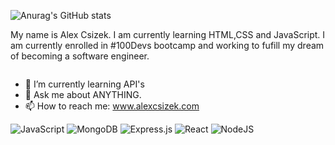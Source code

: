 ![Anurag's GitHub stats](https://github-readme-stats.vercel.app/api?username=acsizek&show_icons=true&theme=radical)

My name is Alex Csizek. I am currently learning HTML,CSS and JavaScript. I am currently enrolled in #100Devs bootcamp and working to fufill my dream of becoming a software engineer.


<div id="badges">
<img src="https://komarev.com/ghpvc/?username=acsziek&style=flat-square&color=blue" alt=""/>

</div>


- 🌱 I’m currently learning API's
- 💬 Ask me about ANYTHING.
- 📫 How to reach me: www.alexcsizek.com


![JavaScript](https://img.shields.io/badge/javascript-%23323330.svg?style=for-the-badge&logo=javascript&logoColor=%23F7DF1E)
![MongoDB](https://img.shields.io/badge/MongoDB-%234ea94b.svg?style=for-the-badge&logo=mongodb&logoColor=white)
![Express.js](https://img.shields.io/badge/express.js-%23404d59.svg?style=for-the-badge&logo=express&logoColor=%2361DAFB)
![React](https://img.shields.io/badge/react-%2320232a.svg?style=for-the-badge&logo=react&logoColor=%2361DAFB)
![NodeJS](https://img.shields.io/badge/node.js-6DA55F?style=for-the-badge&logo=node.js&logoColor=white)

